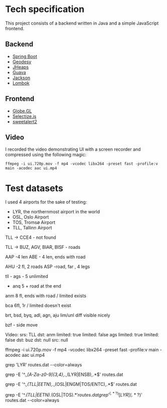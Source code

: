 # Tech specification

This project consists of a backend written in Java and a simple JavaScript frontend.

## Backend

* [Spring Boot](https://github.com/spring-projects/spring-boot)
* [Geodesy](https://github.com/mgavaghan/geodesy)
* [JHeaps](https://github.com/d-michail/jheaps)
* [Guava](https://github.com/google/guava)
* [Jackson](https://github.com/FasterXML/jackson)
* [Lombok](https://github.com/projectlombok/lombok)

## Frontend

* [Globe.GL](https://github.com/vasturiano/globe.gl)
* [Selectize.js](https://github.com/selectize/selectize.js)
* [sweetalert2](https://github.com/sweetalert2/sweetalert2)

## Video

I recorded the video demonstrating UI with a screen recorder and compressed using the following magic:

```
ffmpeg -i ui.720p.mov -f mp4 -vcodec libx264 -preset fast -profile:v main -acodec aac ui.mp4
```

# Test datasets

I used 4 airports for the sake of testing:
* LYR, the northernmost airport in the world
* OSL, Oslo Airport
* TOS, Tromsø Airport
* TLL, Tallinn Airport

TLL -> CCE4 - not found

TLL -> BUZ, AGV, BIAR, BISF - roads

AAP -4 len
ABE - 4 len, ends with road

AHU -2 fl, 2 roads
ASP -road, far , 4 legs

tll - ags - 5 unlimited
- anq 5 + road at the end

anm 8 fl, ends with road / limited exists

bca 6fl, 1r / limited doesn't exist

brt, bsd, byq, adl, agn, aju lim/unl diff visible nicely

bzf  - side move

Video:
srs: TLL
dst: anm
limited: true
limited: false
ags
limited: true
limited: false
dst: buz
dst: null
src: null

ffmpeg -i ui.720p.mov -f mp4 -vcodec libx264 -preset fast -profile:v main -acodec aac ui.mp4


grep 'LYR' routes.dat --color=always

grep -E '^.*,[A-Za-z0-9]{3,4},.*,(LYR|ENSB),.*$' routes.dat

grep -E '^.*,(TLL|EETN),.*,(OSL|ENGM|TOS/ENTC),.*$' routes.dat


grep -E '^.*(TLL|EETN).*(OSL|TOS).*$' routes.dat
grep '^(.*?)[LYR](.*?)$' routes.dat --color=always
